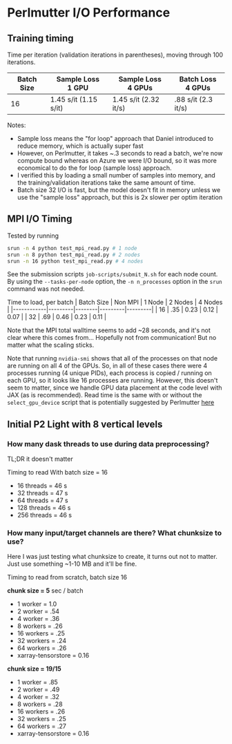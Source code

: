 # Perlmutter I/O Performance

## Training timing

Time per iteration (validation iterations in parentheses), moving through 100 iterations.

| Batch Size | Sample Loss<br>1 GPU  | Sample Loss<br>4 GPUs | Batch Loss<br>4 GPUs |
|------------|-----------------------|-----------------------|----------------------|
| 16         | 1.45 s/it (1.15 s/it) | 1.45 s/it (2.32 it/s) | .88 s/it (2.3 it/s)  |

Notes:
* Sample loss means the "for loop" approach that Daniel introduced to reduce
  memory, which is actually super fast
* However, on Perlmutter, it takes ~.3 seconds to read a batch, we're now compute bound
  whereas on Azure we were I/O bound, so it was more economical to do the for
  loop (sample loss) approach.
* I verified this by loading a small number of samples into memory,
  and the training/validation iterations take the same amount of time.
* Batch size 32 I/O is fast, but the model doesn't fit in memory unless we use
  the "sample loss" approach, but this is 2x slower per optim iteration

## MPI I/O Timing


Tested by running

```bash
srun -n 4 python test_mpi_read.py # 1 node
srun -n 8 python test_mpi_read.py # 2 nodes
srun -n 16 python test_mpi_read.py # 4 nodes
```

See the submission scripts `job-scripts/submit_N.sh` for each node count.
By using the `--tasks-per-node` option, the `-n n_processes` option in the `srun` command was not needed.

Time to load, per batch
| Batch Size | Non MPI | 1 Node | 2 Nodes | 4 Nodes |
|------------|---------|--------|---------|---------|
| 16         | .35     | 0.23   | 0.12    | 0.07    |
| 32         | .69     | 0.46   | 0.23    | 0.11    |

Note that the MPI total walltime seems to add ~28 seconds, and it's not clear where this comes from...
Hopefully not from communication!
But no matter what the scaling sticks.

Note that running `nvidia-smi` shows that all of the processes on that node are running
on all 4 of the GPUs.
So, in all of these cases there were 4 processes running (4 unique PIDs), each
process is copied / running on each GPU, so it looks like 16 processes are
running.
However, this doesn't seem to matter, since we handle GPU data placement at the
code level with JAX (as is recommended).
Read time is the same with or without the `select_gpu_device` script that is
potentially suggested by Perlmutter [here](https://docs.nersc.gov/development/languages/python/using-python-perlmutter/#using-mpi4py-with-gpu-aware-cray-mpich)


## Initial P2 Light with 8 vertical levels

### How many dask threads to use during data preprocessing?

TL;DR it doesn't matter

Timing to read With batch size = 16
*  16 threads = 46 s
*  32 threads = 47 s
*  64 threads = 47 s
* 128 threads = 46 s
* 256 threads = 46 s


### How many input/target channels are there? What chunksize to use?

Here I was just testing what chunksize to create, it turns out not to matter.
Just use something ~1-10 MB and it'll be fine.

Timing to read from scratch, batch size 16

**chunk size = 5**
sec / batch
*  1 worker  = 1.0
*  2 worker  = .54
*  4 worker  = .36
*  8 workers = .26
* 16 workers = .25
* 32 workers = .24
* 64 workers = .26
* xarray-tensorstore = 0.16

**chunk size = 19/15**
*  1 worker  = .85
*  2 worker  = .49
*  4 worker  = .32
*  8 workers = .28
* 16 workers = .26
* 32 workers = .25
* 64 workers = .27
* xarray-tensorstore = 0.16
